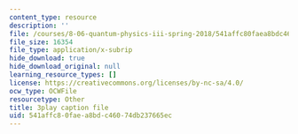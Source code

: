 ```yaml
---
content_type: resource
description: ''
file: /courses/8-06-quantum-physics-iii-spring-2018/541affc80faea8bdc46074db237665ec_GZzrMyY01tE.srt
file_size: 16354
file_type: application/x-subrip
hide_download: true
hide_download_original: null
learning_resource_types: []
license: https://creativecommons.org/licenses/by-nc-sa/4.0/
ocw_type: OCWFile
resourcetype: Other
title: 3play caption file
uid: 541affc8-0fae-a8bd-c460-74db237665ec
---
```

